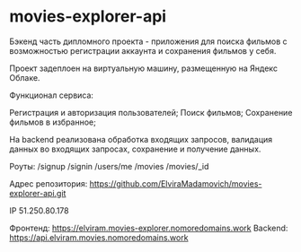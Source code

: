 # movies-explorer-api
Бэкенд часть дипломного проекта - приложения для поиска фильмов с возможностью регистрации аккаунта и сохранения фильмов у себя.

Проект задеплоен на виртуальную машину, размещенную на Яндекс Облаке.

Функционал сервиса:

Регистрация и авторизация пользователей;
Поиск фильмов;
Сохранение фильмов в избранное;

На backend реализована обработка входящих запросов, валидация данных во входящих запросах, сохранение и получение данных.

Роуты:
/signup
/signin
/users/me
/movies
/movies/_id

Адрес репозитория: https://github.com/ElviraMadamovich/movies-explorer-api.git

IP 51.250.80.178

Фронтенд: https://elviram.movies-explorer.nomoredomains.work
Backend: https://api.elviram.movies.nomoredomains.work
